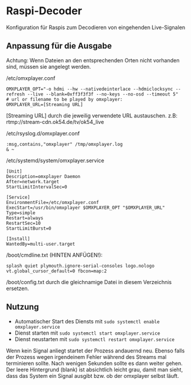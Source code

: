 # Raspi-Decoder

Konfiguration für Raspis zum Decodieren von eingehenden Live-Signalen

## Anpassung für die Ausgabe

Achtung: Wenn Dateien an den entsprechenden Orten nicht vorhanden sind, müssen sie angelegt werden.

/etc/omxplayer.conf

```
OMXPLAYER_OPT="-o hdmi --hw --nativedeinterlace --hdmiclocksync --refresh --live --blank=0xff3f3f3f --no-keys --no-osd --timeout 5"
# url or filename to be played by omxplayer:
OMXPLAYER_URL=[Streaming URL]
```

[Streaming URL] durch die jeweilig verwendete URL austauschen. z.B: rtmp://stream-cdn.ok54.de/tv/ok54_live

/etc/rsyslog.d/omxplayer.conf

```
:msg,contains,"omxplayer" /tmp/omxplayer.log
& ~
```

/etc/systemd/system/omxplayer.service

```
[Unit]
Description=omxplayer Daemon
After=network.target
StartLimitIntervalSec=0

[Service]
EnvironmentFile=/etc/omxplayer.conf
ExecStart=/usr/bin/omxplayer $OMXPLAYER_OPT "$OMXPLAYER_URL"
Type=simple
Restart=always
RestartSec=10
StartLimitBurst=0

[Install]
WantedBy=multi-user.target
```

/boot/cmdline.txt (HINTEN ANFÜGEN!):

```
splash quiet plymouth.ignore-serial-consoles logo.nologo vt.global_cursor_default=0 fbcon=map:2
```

/boot/config.txt durch die gleichnamige Datei in diesem Verzeichnis ersetzen.

## Nutzung

-   Automatischer Start des Diensts mit `sudo systemctl enable omxplayer.service`
-   Dienst starten mit `sudo systemctl start omxplayer.service`
-   Dienst neustarten mit `sudo systemctl restart omxplayer.service`

Wenn kein Signal anliegt startet der Prozess andauernd neu. Ebenso falls der Prozess wegen irgendeinem Fehler während des Streams mal terminieren sollte. Nach wenigen Sekunden sollte es dann weiter gehen.
Der leere Hintergrund (blank) ist absichtlich leicht grau, damit man sieht, dass das System ein Signal ausgibt bzw. ob der omxplayer selbst läuft.
